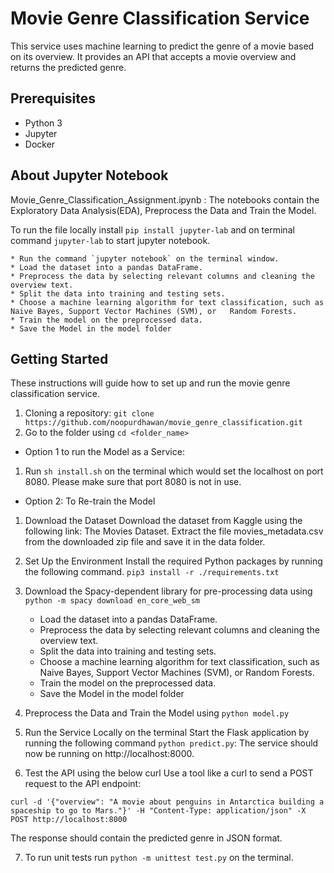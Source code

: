 # Movie Genre Classification Service

This service uses machine learning to predict the genre of a movie based on its overview. It provides an API that accepts a movie overview and returns the predicted genre.

## Prerequisites

* Python 3 
* Jupyter
* Docker

## About Jupyter Notebook

Movie_Genre_Classification_Assignment.ipynb : The notebooks contain the Exploratory Data Analysis(EDA), Preprocess the Data and Train the Model.

To run the file locally install `pip install jupyter-lab` and on terminal command `jupyter-lab`  to start jupyter notebook.

    * Run the command `jupyter notebook` on the terminal window.
    * Load the dataset into a pandas DataFrame.
    * Preprocess the data by selecting relevant columns and cleaning the overview text.
    * Split the data into training and testing sets.
    * Choose a machine learning algorithm for text classification, such as Naive Bayes, Support Vector Machines (SVM), or   Random Forests.
    * Train the model on the preprocessed data.
    * Save the Model in the model folder

## Getting Started
These instructions will guide how to set up and run the movie genre classification service.
1. Cloning a repository: `git clone https://github.com/noopurdhawan/movie_genre_classification.git`
2. Go to the folder using `cd <folder_name>`

* Option 1 to run the Model as a Service:
1. Run `sh install.sh` on the terminal which would set the localhost on port 8080. 
   Please make sure that port 8080 is not in use.


* Option 2: To Re-train the Model

1. Download the Dataset
Download the dataset from Kaggle using the following link: The Movies Dataset. Extract the file movies_metadata.csv from the downloaded zip file and save it in the data folder.

2. Set Up the Environment
Install the required Python packages by running the following command.
`pip3 install -r ./requirements.txt`

3. Download the Spacy-dependent library for pre-processing data using
`python -m spacy download en_core_web_sm`
    * Load the dataset into a pandas DataFrame.
    * Preprocess the data by selecting relevant columns and cleaning the overview text.
    * Split the data into training and testing sets.
    * Choose a machine learning algorithm for text classification, such as Naive Bayes, Support Vector Machines (SVM), or   Random Forests.
    * Train the model on the preprocessed data.
    * Save the Model in the model folder
   
4. Preprocess the Data and Train the Model using `python model.py`

5. Run the Service Locally  on the terminal
Start the Flask application by running the following command `python predict.py`:
The service should now be running on http://localhost:8000.

6. Test the API using the below curl 
Use a tool like a curl to send a POST request to the API endpoint:

```curl -d '{"overview": "A movie about penguins in Antarctica building a spaceship to go to Mars."}' -H "Content-Type: application/json" -X POST http://localhost:8000```

The response should contain the predicted genre in JSON format.

7. To run unit tests run `python -m unittest test.py` on the terminal.

